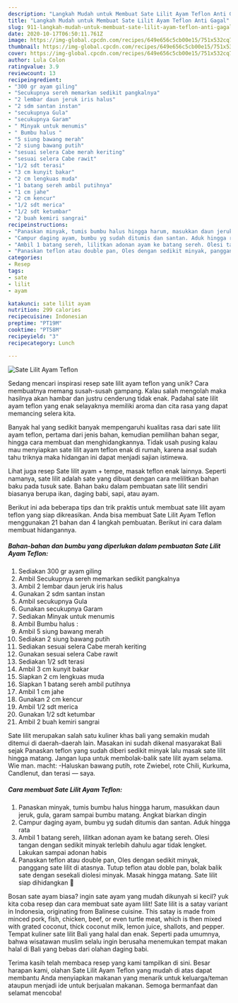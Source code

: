 ```yaml
---
description: "Langkah Mudah untuk Membuat Sate Lilit Ayam Teflon Anti Gagal"
title: "Langkah Mudah untuk Membuat Sate Lilit Ayam Teflon Anti Gagal"
slug: 911-langkah-mudah-untuk-membuat-sate-lilit-ayam-teflon-anti-gagal
date: 2020-10-17T06:50:11.761Z
image: https://img-global.cpcdn.com/recipes/649e656c5cb00e15/751x532cq70/sate-lilit-ayam-teflon-foto-resep-utama.jpg
thumbnail: https://img-global.cpcdn.com/recipes/649e656c5cb00e15/751x532cq70/sate-lilit-ayam-teflon-foto-resep-utama.jpg
cover: https://img-global.cpcdn.com/recipes/649e656c5cb00e15/751x532cq70/sate-lilit-ayam-teflon-foto-resep-utama.jpg
author: Lula Colon
ratingvalue: 3.9
reviewcount: 13
recipeingredient:
- "300 gr ayam giling"
- "Secukupnya sereh memarkan sedikit pangkalnya"
- "2 lembar daun jeruk iris halus"
- "2 sdm santan instan"
- "secukupnya Gula"
- "secukupnya Garam"
- " Minyak untuk menumis"
- " Bumbu halus "
- "5 siung bawang merah"
- "2 siung bawang putih"
- "sesuai selera Cabe merah keriting"
- "sesuai selera Cabe rawit"
- "1/2 sdt terasi"
- "3 cm kunyit bakar"
- "2 cm lengkuas muda"
- "1 batang sereh ambil putihnya"
- "1 cm jahe"
- "2 cm kencur"
- "1/2 sdt merica"
- "1/2 sdt ketumbar"
- "2 buah kemiri sangrai"
recipeinstructions:
- "Panaskan minyak, tumis bumbu halus hingga harum, masukkan daun jeruk, gula, garam sampai bumbu matang. Angkat biarkan dingin"
- "Campur daging ayam, bumbu yg sudah ditumis dan santan. Aduk hingga rata"
- "Ambil 1 batang sereh, lilitkan adonan ayam ke batang sereh. Olesi tangan dengan sedikit minyak terlebih dahulu agar tidak lengket. Lakukan sampai adonan habis"
- "Panaskan teflon atau double pan, Oles dengan sedikit minyak, panggang sate lilit di atasnya. Tutup teflon atau doble pan, bolak balik sate dengan sesekali diolesi minyak. Masak hingga matang. Sate lilit siap dihidangkan 🥰"
categories:
- Resep
tags:
- sate
- lilit
- ayam

katakunci: sate lilit ayam 
nutrition: 299 calories
recipecuisine: Indonesian
preptime: "PT19M"
cooktime: "PT58M"
recipeyield: "3"
recipecategory: Lunch

---
```



![Sate Lilit Ayam Teflon](https://img-global.cpcdn.com/recipes/649e656c5cb00e15/751x532cq70/sate-lilit-ayam-teflon-foto-resep-utama.jpg)

Sedang mencari inspirasi resep sate lilit ayam teflon yang unik? Cara membuatnya memang susah-susah gampang. Kalau salah mengolah maka hasilnya akan hambar dan justru cenderung tidak enak. Padahal sate lilit ayam teflon yang enak selayaknya memiliki aroma dan cita rasa yang dapat memancing selera kita.

Banyak hal yang sedikit banyak mempengaruhi kualitas rasa dari sate lilit ayam teflon, pertama dari jenis bahan, kemudian pemilihan bahan segar, hingga cara membuat dan menghidangkannya. Tidak usah pusing kalau mau menyiapkan sate lilit ayam teflon enak di rumah, karena asal sudah tahu triknya maka hidangan ini dapat menjadi sajian istimewa.

Lihat juga resep Sate lilit ayam + tempe, masak teflon enak lainnya. Seperti namanya, sate lilit adalah sate yang dibuat dengan cara melilitkan bahan baku pada tusuk sate. Bahan baku dalam pembuatan sate lilit sendiri biasanya berupa ikan, daging babi, sapi, atau ayam.


Berikut ini ada beberapa tips dan trik praktis untuk membuat sate lilit ayam teflon yang siap dikreasikan. Anda bisa membuat Sate Lilit Ayam Teflon menggunakan 21 bahan dan 4 langkah pembuatan. Berikut ini cara dalam membuat hidangannya.

<!--inarticleads1-->

##### Bahan-bahan dan bumbu yang diperlukan dalam pembuatan Sate Lilit Ayam Teflon:

1. Sediakan 300 gr ayam giling
1. Ambil Secukupnya sereh memarkan sedikit pangkalnya
1. Ambil 2 lembar daun jeruk iris halus
1. Gunakan 2 sdm santan instan
1. Ambil secukupnya Gula
1. Gunakan secukupnya Garam
1. Sediakan  Minyak untuk menumis
1. Ambil  Bumbu halus :
1. Ambil 5 siung bawang merah
1. Sediakan 2 siung bawang putih
1. Sediakan sesuai selera Cabe merah keriting
1. Gunakan sesuai selera Cabe rawit
1. Sediakan 1/2 sdt terasi
1. Ambil 3 cm kunyit bakar
1. Siapkan 2 cm lengkuas muda
1. Siapkan 1 batang sereh ambil putihnya
1. Ambil 1 cm jahe
1. Gunakan 2 cm kencur
1. Ambil 1/2 sdt merica
1. Gunakan 1/2 sdt ketumbar
1. Ambil 2 buah kemiri sangrai


Sate lilit merupakan salah satu kuliner khas bali yang semakin mudah ditemui di daerah-daerah lain. Masakan ini sudah dikenal masyarakat Bali sejak Panaskan teflon yang sudah diberi sedikit minyak lalu masak sate lilit hingga matang. Jangan lupa untuk membolak-balik sate lilit ayam selama. Wie man. macht: -Haluskan bawang putih, rote Zwiebel, rote Chili, Kurkuma, Candlenut, dan terasi — saya. 

<!--inarticleads2-->

##### Cara membuat Sate Lilit Ayam Teflon:

1. Panaskan minyak, tumis bumbu halus hingga harum, masukkan daun jeruk, gula, garam sampai bumbu matang. Angkat biarkan dingin
1. Campur daging ayam, bumbu yg sudah ditumis dan santan. Aduk hingga rata
1. Ambil 1 batang sereh, lilitkan adonan ayam ke batang sereh. Olesi tangan dengan sedikit minyak terlebih dahulu agar tidak lengket. Lakukan sampai adonan habis
1. Panaskan teflon atau double pan, Oles dengan sedikit minyak, panggang sate lilit di atasnya. Tutup teflon atau doble pan, bolak balik sate dengan sesekali diolesi minyak. Masak hingga matang. Sate lilit siap dihidangkan 🥰


Bosan sate ayam biasa? ingin sate ayam yang mudah dikunyah si kecil? yuk kita coba resep dan cara membuat sate ayam lilit! Sate lilit is a satay variant in Indonesia, originating from Balinese cuisine. This satay is made from minced pork, fish, chicken, beef, or even turtle meat, which is then mixed with grated coconut, thick coconut milk, lemon juice, shallots, and pepper. Tempat kuliner sate lilit Bali yang halal dan enak. Seperti pada umumnya, bahwa wisatawan muslim selalu ingin berusaha menemukan tempat makan halal di Bali yang bebas dari olahan daging babi. 

Terima kasih telah membaca resep yang kami tampilkan di sini. Besar harapan kami, olahan Sate Lilit Ayam Teflon yang mudah di atas dapat membantu Anda menyiapkan makanan yang menarik untuk keluarga/teman ataupun menjadi ide untuk berjualan makanan. Semoga bermanfaat dan selamat mencoba!
